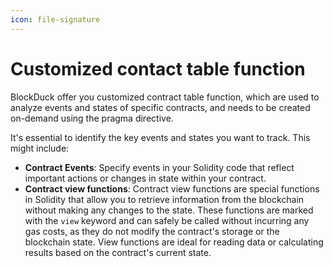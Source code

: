 ```yaml
---
icon: file-signature
---
```


# Customized contact table function

BlockDuck offer you customized contract table function, which are used to analyze events and states of specific contracts, and needs to be created on-demand using the pragma directive.

It's essential to identify the key events and states you want to track. This might include:

* **Contract Events**: Specify events in your Solidity code that reflect important actions or changes in state within your contract.
* **Contract view functions**: Contract view functions are special functions in Solidity that allow you to retrieve information from the blockchain without making any changes to the state. These functions are marked with the `view` keyword and can safely be called without incurring any gas costs, as they do not modify the contract's storage or the blockchain state. View functions are ideal for reading data or calculating results based on the contract's current state.

